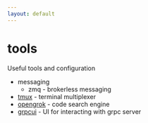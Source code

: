 ```yaml
---
layout: default
---
```


# tools

Useful tools and configuration

- messaging
  - zmq - brokerless messaging 
- [tmux](tmux.md) - terminal multiplexer 
- [opengrok](opengrok.md) - code search engine
- [grpcui](grpcui.md) - UI for interacting with grpc server
